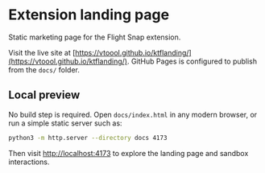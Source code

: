 # Extension landing page

Static marketing page for the Flight Snap extension.

Visit the live site at [https://vtoool.github.io/ktflanding/](https://vtoool.github.io/ktflanding/).
GitHub Pages is configured to publish from the `docs/` folder.

## Local preview

No build step is required. Open `docs/index.html` in any modern browser, or run a simple static server such as:

```bash
python3 -m http.server --directory docs 4173
```

Then visit [http://localhost:4173](http://localhost:4173) to explore the landing page and sandbox interactions.
